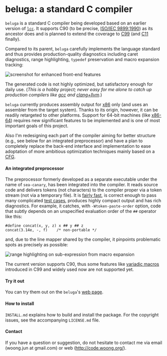 beluga: a standard C compiler
=============================

`beluga` is a standard C compiler being developed based on an earlier version
of [`lcc`](https://github.com/drh/lcc). It supports C90 (to be precise,
[ISO/IEC 9899:1990](http://www.iso.org/iso/iso_catalogue/catalogue_tc/catalogue_detail.htm?csnumber=17782))
as its ancestor does and is planned to extend the coverage to
[C99](http://www.iso.org/iso/iso_catalogue/catalogue_tc/catalogue_detail.htm?csnumber=29237)
(and
[C11](http://www.iso.org/iso/home/store/catalogue_ics/catalogue_detail_ics.htm?csnumber=57853)
finally).

Compared to its parent, `beluga` carefully implements the language standard
and thus provides production-quality diagnostics including caret diagnostics,
range highlighting, `typedef` preservation and macro expansion tracking:

![screenshot for enhanced front-end features](http://code.woong.org/common/files/compiler-20170304.png)

The generated code is not highly optimized, but satisfactory enough for daily
use. (_This is a hobby project; never easy for me alone to catch up production
compilers like [gcc](https://gcc.gnu.org/) and
[clang+llvm](http://clang.llvm.org/)_.)

`beluga` currently produces assembly output for
[x86](https://en.wikipedia.org/wiki/X86) only (and uses an assembler from the
target system). Thanks to its origin, however, it can be readily retargeted to
other platforms. Support for 64-bit machines (like
[x86-64](https://en.wikipedia.org/wiki/X86-64)) requires new significant
features to be implemented and is one of most important goals of this project.

Also I'm redesigning each part of the compiler aiming for better structure
(e.g., see below for an integrated preprocessor) and have a plan to completely
replace the back-end interface and implementation to ease adoptation of more
ambitious optimization techniques mainly based on a
[CFG](https://en.wikipedia.org/wiki/Control_flow_graph).


#### An integrated preprocessor

The preprocessor formerly developed as a separate executable under the name of
`sea-canary`, has been integrated into the compiler. It reads source code and
delivers tokens (not characters) to the compiler proper via a token stream (not
via a temporary file). It is
[fairly fast](https://github.com/mycoboco/beluga/issues/4), is correct enough
to pass many complicated
[test cases](https://github.com/mycoboco/beluga/tree/master/tst/cpp), produces
highly compact output and has rich diagnostics. For example, it catches, with
`-Wtoken-paste-order` option, code that subtly depends on an unspecified
evaluation order of the `##` operator like this:

    #define concat(x, y, z) x ## y ## z
    concat(3.14e, -, f)    /* non-portable */

and, due to the line mapper shared by the compiler, it pinpoints problematic
spots as precisely as possible:

![range highlighting on sub-expression from macro expansion](http://code.woong.org/common/files/pp-20170304.png)

The current version supports C90, thus some features like
[variadic macros](http://en.wikipedia.org/wiki/Variadic_macro) introduced in
C99 and widely used now are not supported yet.


#### Try it out

You can try them out on the `beluga`'s
[web page](http://code.woong.org/beluga).


#### How to install

`INSTALL.md` explains how to build and install the package. For the copyright
issues, see the accompanying `LICENSE.md` file.


#### Contact

If you have a question or suggestion, do not hesitate to contact me via email
(woong.jun at gmail.com) or web (http://code.woong.org/).
